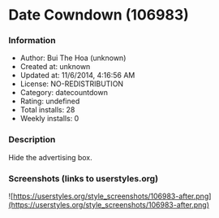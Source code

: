 # Date Cowndown (106983)

### Information
- Author: Bui The Hoa (unknown)
- Created at: unknown
- Updated at: 11/6/2014, 4:16:56 AM
- License: NO-REDISTRIBUTION
- Category: datecountdown
- Rating: undefined
- Total installs: 28
- Weekly installs: 0


### Description
Hide the advertising box.


### Screenshots (links to userstyles.org)
![https://userstyles.org/style_screenshots/106983-after.png](https://userstyles.org/style_screenshots/106983-after.png)


